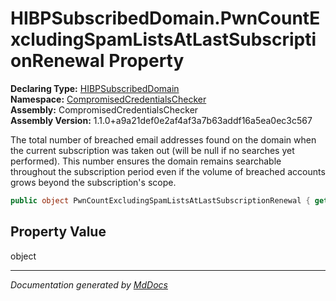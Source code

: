 ﻿<!--  
  <auto-generated>   
    The contents of this file were generated by a tool.  
    Changes to this file may be list if the file is regenerated  
  </auto-generated>   
-->

# HIBPSubscribedDomain.PwnCountExcludingSpamListsAtLastSubscriptionRenewal Property

**Declaring Type:** [HIBPSubscribedDomain](../index.md)  
**Namespace:** [CompromisedCredentialsChecker](../../index.md)  
**Assembly:** CompromisedCredentialsChecker  
**Assembly Version:** 1.1.0+a9a21def0e2af4af3a7b63addf16a5ea0ec3c567

The total number of breached email addresses found on the domain when the current subscription was taken out (will be null if no searches yet performed). This number ensures the domain remains searchable throughout the subscription period even if the volume of breached accounts grows beyond the subscription's scope.

```csharp
public object PwnCountExcludingSpamListsAtLastSubscriptionRenewal { get; set; }
```

## Property Value

object

___

*Documentation generated by [MdDocs](https://github.com/ap0llo/mddocs)*
